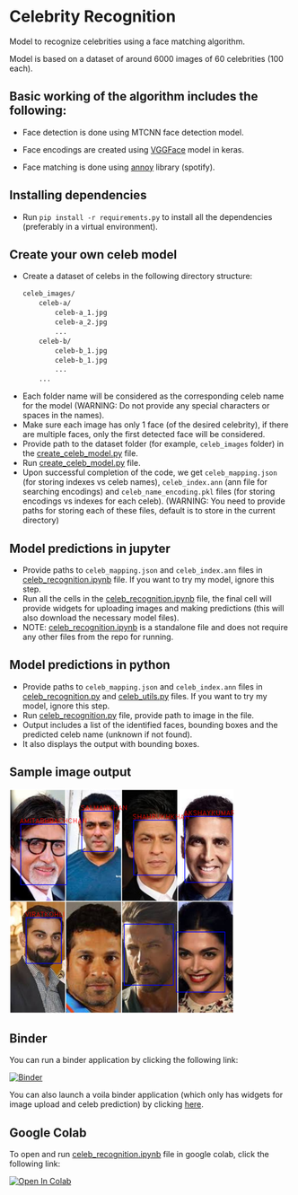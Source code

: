 # Celebrity Recognition
Model to recognize celebrities using a face matching algorithm.

Model is based on a dataset of around 6000 images of 60 celebrities (100 each).

## Basic working of the algorithm includes the following:
- Face detection is done using MTCNN face detection model.

- Face encodings are created using [VGGFace](https://github.com/rcmalli/keras-vggface) model in keras.

- Face matching is done using [annoy](https://github.com/spotify/annoy) library (spotify).

## Installing dependencies
- Run `pip install -r requirements.py` to install all the dependencies (preferably in a virtual environment).

## Create your own celeb model
- Create a dataset of celebs in the following directory structure:
    ```bash
    celeb_images/
        celeb-a/
            celeb-a_1.jpg
            celeb-a_2.jpg
            ...
        celeb-b/
            celeb-b_1.jpg
            celeb-b_1.jpg
            ...
        ...
    ```
- Each folder name will be considered as the corresponding celeb name for the model (WARNING: Do not provide any special characters or spaces in the names).
- Make sure each image has only 1 face (of the desired celebrity), if there are multiple faces, only the first detected face will be considered.
- Provide path to the dataset folder (for example, `celeb_images` folder) in the [create_celeb_model.py](create_celeb_model.py) file.
- Run [create_celeb_model.py](create_celeb_model.py) file.
- Upon successful completion of the code, we get `celeb_mapping.json` (for storing indexes vs celeb names), `celeb_index.ann` (ann file for searching encodings) and `celeb_name_encoding.pkl` files (for storing encodings vs indexes for each celeb).
(WARNING: You need to provide paths for storing each of these files, default is to store in the current directory)

## Model predictions in jupyter
- Provide paths to `celeb_mapping.json` and `celeb_index.ann` files in [celeb_recognition.ipynb](celeb_recognition.ipynb) file. If you want to try my model, ignore this step.
- Run all the cells in the [celeb_recognition.ipynb](celeb_recognition.ipynb) file, the final cell will provide widgets for uploading images and making predictions
(this will also download the necessary model files).
- NOTE: [celeb_recognition.ipynb](celeb_recognition.ipynb) is a standalone file and does not require any other files from the repo for running.

## Model predictions in python
- Provide paths to `celeb_mapping.json` and `celeb_index.ann` files in [celeb_recognition.py](celeb_recognition.py) and [celeb_utils.py](celeb_utils/celeb_utils.py) files. If you want to try my model, ignore this step.
- Run [celeb_recognition.py](celeb_recognition.py) file, provide path to image in the file.
- Output includes a list of the identified faces, bounding boxes and the predicted celeb name (unknown if not found).
- It also displays the output with bounding boxes.

## Sample image output
![Image](celeb_utils/sample_images/sample_output_multi.png)

## Binder
You can run a binder application by clicking the following link:

[![Binder](https://mybinder.org/badge_logo.svg)](https://mybinder.org/v2/gh/shobhit9618/celeb_recognition/main)

You can also launch a voila binder application (which only has widgets for image upload and celeb prediction) by clicking [here](https://mybinder.org/v2/gh/shobhit9618/celeb_recognition/main?urlpath=%2Fvoila%2Frender%2Fceleb_recognition.ipynb).

## Google Colab
To open and run [celeb_recognition.ipynb](celeb_recognition.ipynb) file in google colab, click the following link:

[![Open In Colab](https://colab.research.google.com/assets/colab-badge.svg)](https://colab.research.google.com/github/shobhit9618/celeb_recognition/blob/main/celeb_recognition.ipynb)